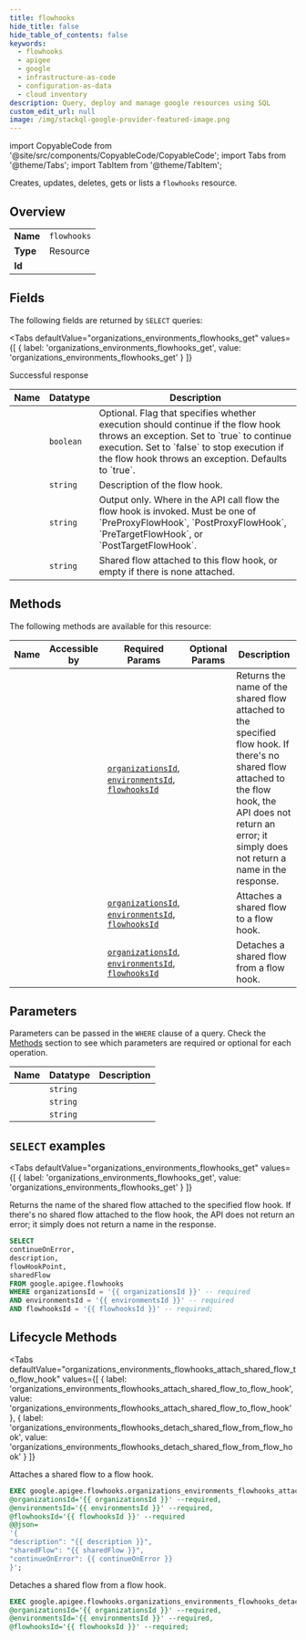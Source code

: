 ```yaml
--- 
title: flowhooks
hide_title: false
hide_table_of_contents: false
keywords:
  - flowhooks
  - apigee
  - google
  - infrastructure-as-code
  - configuration-as-data
  - cloud inventory
description: Query, deploy and manage google resources using SQL
custom_edit_url: null
image: /img/stackql-google-provider-featured-image.png
---
```


import CopyableCode from '@site/src/components/CopyableCode/CopyableCode';
import Tabs from '@theme/Tabs';
import TabItem from '@theme/TabItem';

Creates, updates, deletes, gets or lists a <code>flowhooks</code> resource.

## Overview
<table><tbody>
<tr><td><b>Name</b></td><td><code>flowhooks</code></td></tr>
<tr><td><b>Type</b></td><td>Resource</td></tr>
<tr><td><b>Id</b></td><td><CopyableCode code="google.apigee.flowhooks" /></td></tr>
</tbody></table>

## Fields

The following fields are returned by `SELECT` queries:

<Tabs
    defaultValue="organizations_environments_flowhooks_get"
    values={[
        { label: 'organizations_environments_flowhooks_get', value: 'organizations_environments_flowhooks_get' }
    ]}
>
<TabItem value="organizations_environments_flowhooks_get">

Successful response

<table>
<thead>
    <tr>
    <th>Name</th>
    <th>Datatype</th>
    <th>Description</th>
    </tr>
</thead>
<tbody>
<tr>
    <td><CopyableCode code="continueOnError" /></td>
    <td><code>boolean</code></td>
    <td>Optional. Flag that specifies whether execution should continue if the flow hook throws an exception. Set to `true` to continue execution. Set to `false` to stop execution if the flow hook throws an exception. Defaults to `true`.</td>
</tr>
<tr>
    <td><CopyableCode code="description" /></td>
    <td><code>string</code></td>
    <td>Description of the flow hook.</td>
</tr>
<tr>
    <td><CopyableCode code="flowHookPoint" /></td>
    <td><code>string</code></td>
    <td>Output only. Where in the API call flow the flow hook is invoked. Must be one of `PreProxyFlowHook`, `PostProxyFlowHook`, `PreTargetFlowHook`, or `PostTargetFlowHook`.</td>
</tr>
<tr>
    <td><CopyableCode code="sharedFlow" /></td>
    <td><code>string</code></td>
    <td>Shared flow attached to this flow hook, or empty if there is none attached.</td>
</tr>
</tbody>
</table>
</TabItem>
</Tabs>

## Methods

The following methods are available for this resource:

<table>
<thead>
    <tr>
    <th>Name</th>
    <th>Accessible by</th>
    <th>Required Params</th>
    <th>Optional Params</th>
    <th>Description</th>
    </tr>
</thead>
<tbody>
<tr>
    <td><a href="#organizations_environments_flowhooks_get"><CopyableCode code="organizations_environments_flowhooks_get" /></a></td>
    <td><CopyableCode code="select" /></td>
    <td><a href="#parameter-organizationsId"><code>organizationsId</code></a>, <a href="#parameter-environmentsId"><code>environmentsId</code></a>, <a href="#parameter-flowhooksId"><code>flowhooksId</code></a></td>
    <td></td>
    <td>Returns the name of the shared flow attached to the specified flow hook. If there's no shared flow attached to the flow hook, the API does not return an error; it simply does not return a name in the response.</td>
</tr>
<tr>
    <td><a href="#organizations_environments_flowhooks_attach_shared_flow_to_flow_hook"><CopyableCode code="organizations_environments_flowhooks_attach_shared_flow_to_flow_hook" /></a></td>
    <td><CopyableCode code="exec" /></td>
    <td><a href="#parameter-organizationsId"><code>organizationsId</code></a>, <a href="#parameter-environmentsId"><code>environmentsId</code></a>, <a href="#parameter-flowhooksId"><code>flowhooksId</code></a></td>
    <td></td>
    <td>Attaches a shared flow to a flow hook.</td>
</tr>
<tr>
    <td><a href="#organizations_environments_flowhooks_detach_shared_flow_from_flow_hook"><CopyableCode code="organizations_environments_flowhooks_detach_shared_flow_from_flow_hook" /></a></td>
    <td><CopyableCode code="exec" /></td>
    <td><a href="#parameter-organizationsId"><code>organizationsId</code></a>, <a href="#parameter-environmentsId"><code>environmentsId</code></a>, <a href="#parameter-flowhooksId"><code>flowhooksId</code></a></td>
    <td></td>
    <td>Detaches a shared flow from a flow hook.</td>
</tr>
</tbody>
</table>

## Parameters

Parameters can be passed in the `WHERE` clause of a query. Check the [Methods](#methods) section to see which parameters are required or optional for each operation.

<table>
<thead>
    <tr>
    <th>Name</th>
    <th>Datatype</th>
    <th>Description</th>
    </tr>
</thead>
<tbody>
<tr id="parameter-environmentsId">
    <td><CopyableCode code="environmentsId" /></td>
    <td><code>string</code></td>
    <td></td>
</tr>
<tr id="parameter-flowhooksId">
    <td><CopyableCode code="flowhooksId" /></td>
    <td><code>string</code></td>
    <td></td>
</tr>
<tr id="parameter-organizationsId">
    <td><CopyableCode code="organizationsId" /></td>
    <td><code>string</code></td>
    <td></td>
</tr>
</tbody>
</table>

## `SELECT` examples

<Tabs
    defaultValue="organizations_environments_flowhooks_get"
    values={[
        { label: 'organizations_environments_flowhooks_get', value: 'organizations_environments_flowhooks_get' }
    ]}
>
<TabItem value="organizations_environments_flowhooks_get">

Returns the name of the shared flow attached to the specified flow hook. If there's no shared flow attached to the flow hook, the API does not return an error; it simply does not return a name in the response.

```sql
SELECT
continueOnError,
description,
flowHookPoint,
sharedFlow
FROM google.apigee.flowhooks
WHERE organizationsId = '{{ organizationsId }}' -- required
AND environmentsId = '{{ environmentsId }}' -- required
AND flowhooksId = '{{ flowhooksId }}' -- required;
```
</TabItem>
</Tabs>


## Lifecycle Methods

<Tabs
    defaultValue="organizations_environments_flowhooks_attach_shared_flow_to_flow_hook"
    values={[
        { label: 'organizations_environments_flowhooks_attach_shared_flow_to_flow_hook', value: 'organizations_environments_flowhooks_attach_shared_flow_to_flow_hook' },
        { label: 'organizations_environments_flowhooks_detach_shared_flow_from_flow_hook', value: 'organizations_environments_flowhooks_detach_shared_flow_from_flow_hook' }
    ]}
>
<TabItem value="organizations_environments_flowhooks_attach_shared_flow_to_flow_hook">

Attaches a shared flow to a flow hook.

```sql
EXEC google.apigee.flowhooks.organizations_environments_flowhooks_attach_shared_flow_to_flow_hook 
@organizationsId='{{ organizationsId }}' --required, 
@environmentsId='{{ environmentsId }}' --required, 
@flowhooksId='{{ flowhooksId }}' --required 
@@json=
'{
"description": "{{ description }}", 
"sharedFlow": "{{ sharedFlow }}", 
"continueOnError": {{ continueOnError }}
}';
```
</TabItem>
<TabItem value="organizations_environments_flowhooks_detach_shared_flow_from_flow_hook">

Detaches a shared flow from a flow hook.

```sql
EXEC google.apigee.flowhooks.organizations_environments_flowhooks_detach_shared_flow_from_flow_hook 
@organizationsId='{{ organizationsId }}' --required, 
@environmentsId='{{ environmentsId }}' --required, 
@flowhooksId='{{ flowhooksId }}' --required;
```
</TabItem>
</Tabs>
